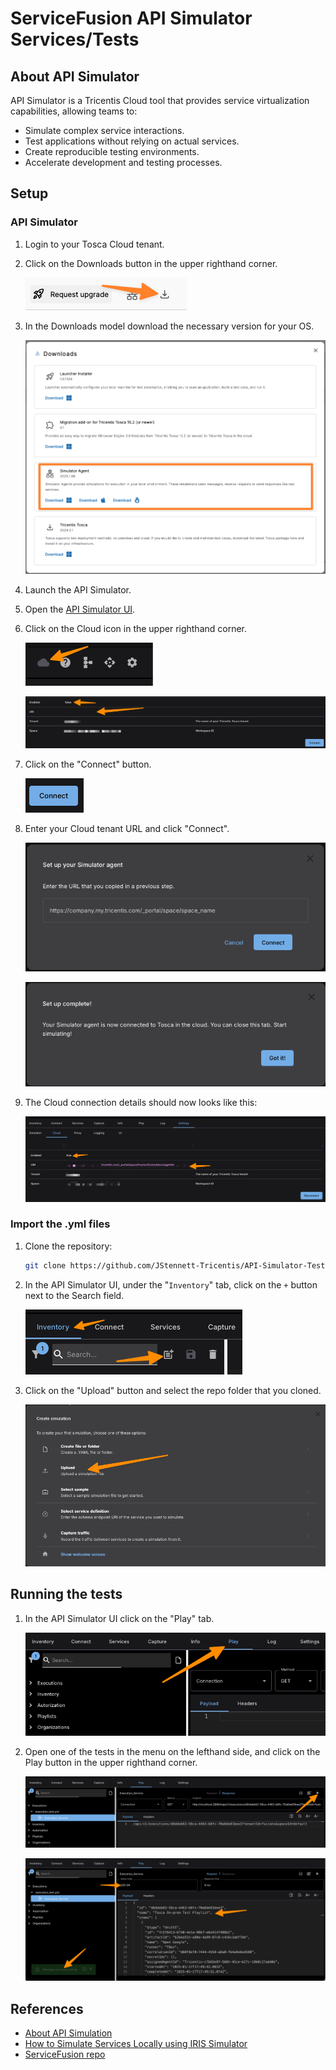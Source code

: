 # ServiceFusion API Simulator Services/Tests

## About API Simulator

API Simulator is a Tricentis Cloud tool that provides service virtualization capabilities, allowing teams to:

- Simulate complex service interactions.
- Test applications without relying on actual services.
- Create reproducible testing environments.
- Accelerate development and testing processes.

## Setup

### API Simulator

1. Login to your Tosca Cloud tenant.

1. Click on the Downloads button in the upper righthand corner.

    ![Tosca Cloud Downloads button](./src/images/tosca_cloud_downloads_button.png)

1. In the Downloads model download the necessary version for your OS.

    ![Tosca Cloud Downloads model](./src/images/tosca_cloud_downloads_model.png)

1. Launch the API Simulator.

1. Open the [API Simulator UI](http://localhost:17070/ui).

1. Click on the Cloud icon in the upper righthand corner.

    ![Connect to Cloud button](./src/images/connect_to_cloud_button.png)

    ![Initial Cloud connection details](./src/images/cloud_connection_details.png)

1. Click on the "Connect" button.

    ![Connect button](./src/images/connect_button.png)

1. Enter your Cloud tenant URL and click "Connect".

    ![Setup your Simulator model](./src/images/setup_your_simulator_model.png)

    ![Set up complete model](./src/images/setup_connection_complete_model.png)

1. The Cloud connection details should now looks like this:

    ![Cloud connection successful](./src/images/cloud_connection_success.png)

### Import the .yml files

1. Clone the repository:

    ```bash
    git clone https://github.com/JStennett-Tricentis/API-Simulator-Tests.git
    ```

1. In the API Simulator UI, under the "`Inventory`" tab, click on the `+` button next to the Search field.

    ![Up](./src/images/upload_button.png)

1. Click on the "Upload" button and select the repo folder that you cloned.

    ![Create simulation model](./src/images/upload_model.png)

## Running the tests

1. In the API Simulator UI click on the "Play" tab.

    ![API Simulator Play tab](./src/images/play_tab.png)

1. Open one of the tests in the menu on the lefthand side, and click on the Play button in the upper righthand corner.

    ![Play test button](./src/images/play_test_button.png)

    ![Run results](./src/images/run_results.png)

## References

- [About API Simulation](https://documentation.tricentis.com/tricentis_cloud/en/content/topics/sim_intro.htm)
- [How to Simulate Services Locally using IRIS Simulator](https://tricentis.atlassian.net/wiki/spaces/TPI/pages/1540686575/How+to+Simulate+Services+Locally+using+IRIS+Simulator)
- [ServiceFusion repo](https://github.com/Tricentis-Product-Integration/ServiceFusion)
